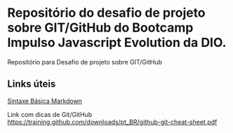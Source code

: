 # Repositório do desafio de projeto sobre GIT/GitHub do Bootcamp Impulso Javascript Evolution da DIO.
Repositório para Desafio de projeto sobre GIT/GitHub

## Links úteis
[Sintaxe Básica Markdown](https://www.markdownguide.org/basic-syntax/)

Link com dicas de Git/GitHub
https://training.github.com/downloads/pt_BR/github-git-cheat-sheet.pdf

